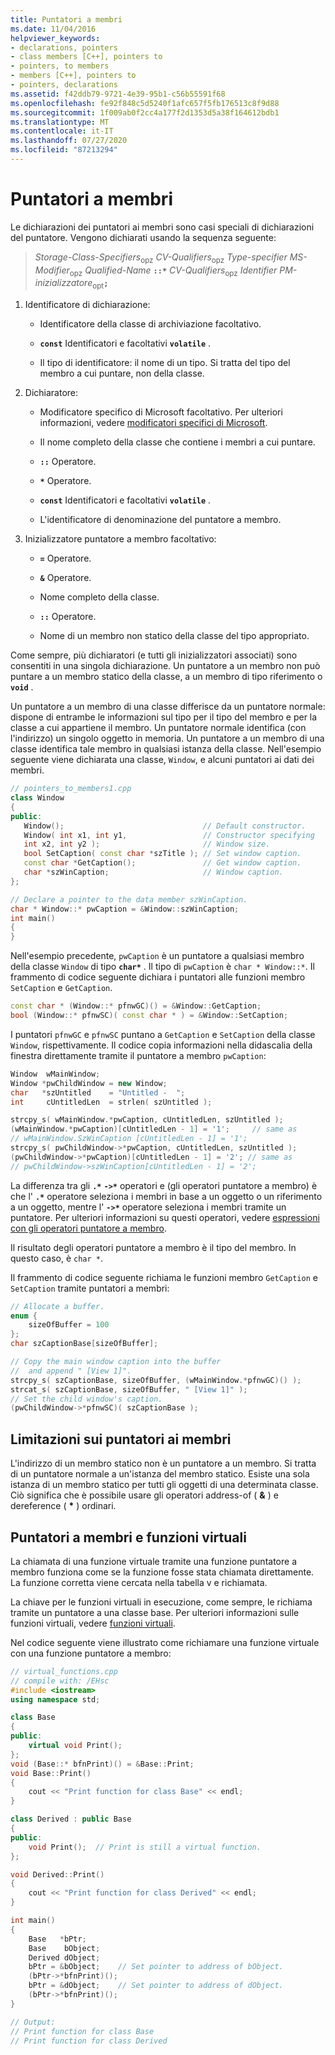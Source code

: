 ```yaml
---
title: Puntatori a membri
ms.date: 11/04/2016
helpviewer_keywords:
- declarations, pointers
- class members [C++], pointers to
- pointers, to members
- members [C++], pointers to
- pointers, declarations
ms.assetid: f42ddb79-9721-4e39-95b1-c56b55591f68
ms.openlocfilehash: fe92f848c5d5240f1afc657f5fb176513c8f9d88
ms.sourcegitcommit: 1f009ab0f2cc4a177f2d1353d5a38f164612bdb1
ms.translationtype: MT
ms.contentlocale: it-IT
ms.lasthandoff: 07/27/2020
ms.locfileid: "87213294"
---
```

# <a name="pointers-to-members"></a>Puntatori a membri

Le dichiarazioni dei puntatori ai membri sono casi speciali di dichiarazioni del puntatore.  Vengono dichiarati usando la sequenza seguente:

> *Storage-Class-Specifiers*<sub>opz</sub> *CV-Qualifiers*<sub>opz</sub> *Type-specifier* *MS-Modifier*<sub>opz</sub> *Qualified-Name* **`::*`** *CV-Qualifiers*<sub>opz</sub> *Identifier* *PM-inizializzatore*<sub>opt</sub>**`;`**

1. Identificatore di dichiarazione:

   - Identificatore della classe di archiviazione facoltativo.

   - **`const`** Identificatori e facoltativi **`volatile`** .

   - Il tipo di identificatore: il nome di un tipo. Si tratta del tipo del membro a cui puntare, non della classe.

1. Dichiaratore:

   - Modificatore specifico di Microsoft facoltativo. Per ulteriori informazioni, vedere [modificatori specifici di Microsoft](../cpp/microsoft-specific-modifiers.md).

   - Il nome completo della classe che contiene i membri a cui puntare.

   - __`::`__ Operatore.

   - __`*`__ Operatore.

   - **`const`** Identificatori e facoltativi **`volatile`** .

   - L'identificatore di denominazione del puntatore a membro.

1. Inizializzatore puntatore a membro facoltativo:

   - **`=`** Operatore.

   - **`&`** Operatore.

   - Nome completo della classe.

   - __`::`__ Operatore.

   - Nome di un membro non statico della classe del tipo appropriato.

Come sempre, più dichiaratori (e tutti gli inizializzatori associati) sono consentiti in una singola dichiarazione. Un puntatore a un membro non può puntare a un membro statico della classe, a un membro di tipo riferimento o **`void`** .

Un puntatore a un membro di una classe differisce da un puntatore normale: dispone di entrambe le informazioni sul tipo per il tipo del membro e per la classe a cui appartiene il membro. Un puntatore normale identifica (con l'indirizzo) un singolo oggetto in memoria. Un puntatore a un membro di una classe identifica tale membro in qualsiasi istanza della classe. Nell'esempio seguente viene dichiarata una classe, `Window`, e alcuni puntatori ai dati dei membri.

```cpp
// pointers_to_members1.cpp
class Window
{
public:
   Window();                               // Default constructor.
   Window( int x1, int y1,                 // Constructor specifying
   int x2, int y2 );                       // Window size.
   bool SetCaption( const char *szTitle ); // Set window caption.
   const char *GetCaption();               // Get window caption.
   char *szWinCaption;                     // Window caption.
};

// Declare a pointer to the data member szWinCaption.
char * Window::* pwCaption = &Window::szWinCaption;
int main()
{
}
```

Nell'esempio precedente, `pwCaption` è un puntatore a qualsiasi membro della classe `Window` di tipo **`char*`** . Il tipo di `pwCaption` è `char * Window::*`. Il frammento di codice seguente dichiara i puntatori alle funzioni membro `SetCaption` e `GetCaption`.

```cpp
const char * (Window::* pfnwGC)() = &Window::GetCaption;
bool (Window::* pfnwSC)( const char * ) = &Window::SetCaption;
```

I puntatori `pfnwGC` e `pfnwSC` puntano a `GetCaption` e `SetCaption` della classe `Window`, rispettivamente. Il codice copia informazioni nella didascalia della finestra direttamente tramite il puntatore a membro `pwCaption`:

```cpp
Window  wMainWindow;
Window *pwChildWindow = new Window;
char   *szUntitled    = "Untitled -  ";
int     cUntitledLen  = strlen( szUntitled );

strcpy_s( wMainWindow.*pwCaption, cUntitledLen, szUntitled );
(wMainWindow.*pwCaption)[cUntitledLen - 1] = '1';     // same as
// wMainWindow.SzWinCaption [cUntitledLen - 1] = '1';
strcpy_s( pwChildWindow->*pwCaption, cUntitledLen, szUntitled );
(pwChildWindow->*pwCaption)[cUntitledLen - 1] = '2'; // same as
// pwChildWindow->szWinCaption[cUntitledLen - 1] = '2';
```

La differenza tra gli **`.*`** **`->*`** operatori e (gli operatori puntatore a membro) è che l' **`.*`** operatore seleziona i membri in base a un oggetto o un riferimento a un oggetto, mentre l' **`->*`** operatore seleziona i membri tramite un puntatore. Per ulteriori informazioni su questi operatori, vedere [espressioni con gli operatori puntatore a membro](../cpp/pointer-to-member-operators-dot-star-and-star.md).

Il risultato degli operatori puntatore a membro è il tipo del membro. In questo caso, è `char *`.

Il frammento di codice seguente richiama le funzioni membro `GetCaption` e `SetCaption` tramite puntatori a membri:

```cpp
// Allocate a buffer.
enum {
    sizeOfBuffer = 100
};
char szCaptionBase[sizeOfBuffer];

// Copy the main window caption into the buffer
//  and append " [View 1]".
strcpy_s( szCaptionBase, sizeOfBuffer, (wMainWindow.*pfnwGC)() );
strcat_s( szCaptionBase, sizeOfBuffer, " [View 1]" );
// Set the child window's caption.
(pwChildWindow->*pfnwSC)( szCaptionBase );
```

## <a name="restrictions-on-pointers-to-members"></a>Limitazioni sui puntatori ai membri

L'indirizzo di un membro statico non è un puntatore a un membro. Si tratta di un puntatore normale a un'istanza del membro statico. Esiste una sola istanza di un membro statico per tutti gli oggetti di una determinata classe. Ciò significa che è possibile usare gli operatori address-of ( **&** ) e dereference ( <strong>\*</strong> ) ordinari.

## <a name="pointers-to-members-and-virtual-functions"></a>Puntatori a membri e funzioni virtuali

La chiamata di una funzione virtuale tramite una funzione puntatore a membro funziona come se la funzione fosse stata chiamata direttamente. La funzione corretta viene cercata nella tabella v e richiamata.

La chiave per le funzioni virtuali in esecuzione, come sempre, le richiama tramite un puntatore a una classe base. Per ulteriori informazioni sulle funzioni virtuali, vedere [funzioni virtuali](../cpp/virtual-functions.md).

Nel codice seguente viene illustrato come richiamare una funzione virtuale con una funzione puntatore a membro:

```cpp
// virtual_functions.cpp
// compile with: /EHsc
#include <iostream>
using namespace std;

class Base
{
public:
    virtual void Print();
};
void (Base::* bfnPrint)() = &Base::Print;
void Base::Print()
{
    cout << "Print function for class Base" << endl;
}

class Derived : public Base
{
public:
    void Print();  // Print is still a virtual function.
};

void Derived::Print()
{
    cout << "Print function for class Derived" << endl;
}

int main()
{
    Base   *bPtr;
    Base    bObject;
    Derived dObject;
    bPtr = &bObject;    // Set pointer to address of bObject.
    (bPtr->*bfnPrint)();
    bPtr = &dObject;    // Set pointer to address of dObject.
    (bPtr->*bfnPrint)();
}

// Output:
// Print function for class Base
// Print function for class Derived
```
